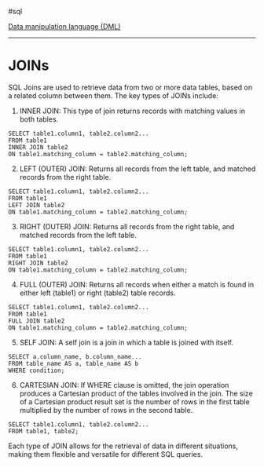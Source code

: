 #sql 

[Data manipulation language (DML)](SQL.md#Data%20manipulation%20language%20(DML))

---
# JOINs

SQL Joins are used to retrieve data from two or more data tables, based on a related column between them. The key types of JOINs include:

1. INNER JOIN: This type of join returns records with matching values in both tables.

```
SELECT table1.column1, table2.column2...
FROM table1
INNER JOIN table2
ON table1.matching_column = table2.matching_column;
```

2. LEFT (OUTER) JOIN: Returns all records from the left table, and matched records from the right table.

```
SELECT table1.column1, table2.column2...
FROM table1
LEFT JOIN table2
ON table1.matching_column = table2.matching_column;
```

3. RIGHT (OUTER) JOIN: Returns all records from the right table, and matched records from the left table.

```
SELECT table1.column1, table2.column2...
FROM table1
RIGHT JOIN table2
ON table1.matching_column = table2.matching_column;
```

4. FULL (OUTER) JOIN: Returns all records when either a match is found in either left (table1) or right (table2) table records.

```
SELECT table1.column1, table2.column2...
FROM table1
FULL JOIN table2
ON table1.matching_column = table2.matching_column;
```

5. SELF JOIN: A self join is a join in which a table is joined with itself.

```
SELECT a.column_name, b.column_name...
FROM table_name AS a, table_name AS b
WHERE condition;
```

6. CARTESIAN JOIN: If WHERE clause is omitted, the join operation produces a Cartesian product of the tables involved in the join. The size of a Cartesian product result set is the number of rows in the first table multiplied by the number of rows in the second table.

```
SELECT table1.column1, table2.column2...
FROM table1, table2;
```

Each type of JOIN allows for the retrieval of data in different situations, making them flexible and versatile for different SQL queries.